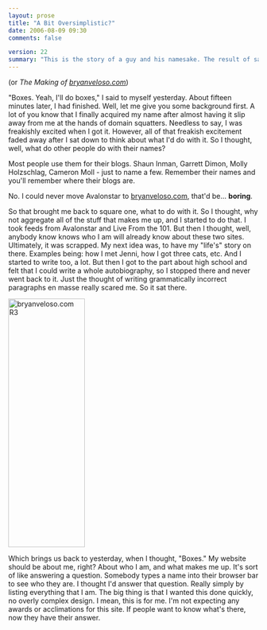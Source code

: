 ```yaml
---
layout: prose
title: "A Bit Oversimplistic?"
date: 2006-08-09 09:30
comments: false

version: 22
summary: "This is the story of a guy and his namesake. The result of said namesake's design turns out to be really simple, but quite effective."
---
```


(or _The Making of [bryanveloso.com][1]_)

"Boxes. Yeah, I'll do boxes," I said to myself yesterday. About fifteen minutes later, I had finished. Well, let me give you some background first. A lot of you know that I finally acquired my name after almost having it slip away from me at the hands of domain squatters. Needless to say, I was freakishly excited when I got it. However, all of that freakish excitement faded away after I sat down to think about what I'd do with it. So I thought, well, what do other people do with their names?

Most people use them for their blogs. Shaun Inman, Garrett Dimon, Molly Holzschlag, Cameron Moll - just to name a few. Remember their names and you'll remember where their blogs are.

No. I could never move Avalonstar to [bryanveloso.com][1], that'd be... **boring**.

So that brought me back to square one, what to do with it. So I thought, why not aggregate all of the stuff that makes me up, and I started to do that. I took feeds from Avalonstar and Live From the 101. But then I thought, well, anybody know knows who I am will already know about these two sites. Ultimately, it was scrapped. My next idea was, to have my "life's" story on there. Examples being: how I met Jenni, how I got three cats, etc. And I started to write too, a lot. But then I got to the part about high school and felt that I could write a whole autobiography, so I stopped there and never went back to it. Just the thought of writing grammatically incorrect paragraphs en masse really scared me. So it sat there.

[<img src="http://static.flickr.com/63/211312712_2de5743cb6.jpg" width="154" height="500" alt="bryanveloso.com R3" />][2]

Which brings us back to yesterday, when I thought, "Boxes." My website should be about me, right? About who I am, and what makes me up. It's sort of like answering a question. Somebody types a name into their browser bar to see who they are. I thought I'd answer that question. Really simply by listing everything that I am. The big thing is that I wanted this done quickly, no overly complex design. I mean, this is for me. I'm not expecting any awards or acclimations for this site. If people want to know what's there, now they have their answer.

[1]: http://bryanveloso.com
[2]: http://www.flickr.com/photos/avalonstar/211312712/
